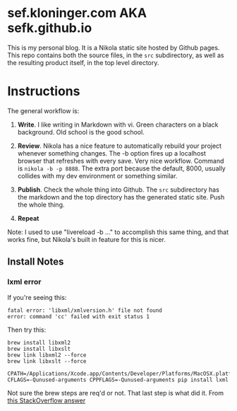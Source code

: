 # sef.kloninger.com AKA sefk.github.io 

This is my personal blog.  It is a Nikola static site hosted by Github pages.  This repo contains both the source files, in the ```src``` subdirectory, as well as the resulting product itself, in the top level directory.

# Instructions

The general workflow is:

1. **Write**. I like writing in Markdown with vi. Green characters on a
   black background. Old school is the good school.

2. **Review**. Nikola has a nice feature to automatically rebuild your
   project whenever something changes.  The -b option fires up a
   localhost browser that refreshes with every save.  Very nice
   workflow.  Command is ```nikola -b -p 8888```.  The extra port
   because the default, 8000, usually collides with my dev environment or
   something similar.

3. **Publish**.  Check the whole thing into Github.  The ```src```
   subdirectory has the markdown and the top directory has the generated
   static site.  Push the whole thing.

4. **Repeat**

Note: I used to use "livereload -b ..." to accomplish this same thing, and that works fine, but Nikola's built in feature for this is nicer.


## Install Notes

### lxml error

If you're seeing this:

    fatal error: 'libxml/xmlversion.h' file not found
    error: command 'cc' failed with exit status 1

Then try this:

    brew install libxml2
    brew install libxslt
    brew link libxml2 --force
    brew link libxslt --force

    CPATH=/Applications/Xcode.app/Contents/Developer/Platforms/MacOSX.platform/Developer/SDKs/MacOSX10.9.sdk/usr/include/libxml2 CFLAGS=-Qunused-arguments CPPFLAGS=-Qunused-arguments pip install lxml

Not sure the brew steps are req'd or not. That last step is what did it. From [this StackOverflow answer](http://stackoverflow.com/questions/19548011/cannot-install-lxml-on-mac-os-x-10-9) 
